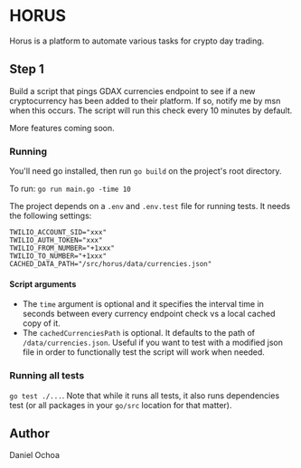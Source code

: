 # HORUS

Horus is a platform to automate various tasks for crypto day trading.

## Step 1

Build a script that pings GDAX currencies endpoint to see if a new cryptocurrency has been added to their platform.
If so, notify me by msn when this occurs. The script will run this check every 10 minutes by default.

More features coming soon.

### Running

You'll need go installed, then run `go build` on the project's root directory.

To run: `go run main.go -time 10`

The project depends on a `.env` and `.env.test` file for running tests. It needs the following settings:
```
TWILIO_ACCOUNT_SID="xxx"
TWILIO_AUTH_TOKEN="xxx"
TWILIO_FROM_NUMBER="+1xxx"
TWILIO_TO_NUMBER="+1xxx"
CACHED_DATA_PATH="/src/horus/data/currencies.json"
```

#### Script arguments

 - The `time` argument is optional and it specifies the interval time in seconds between every currency endpoint
     check vs a local cached copy of it.
 - The `cachedCurrenciesPath` is optional. It defaults to the path of `/data/currencies.json`. Useful if you want to
     test with a modified json file in order to functionally test the script will work when needed.

### Running all tests

`go test ./...`. Note that while it runs all tests, it also runs dependencies test (or all packages in your `go/src` location for that matter).

## Author

Daniel Ochoa
